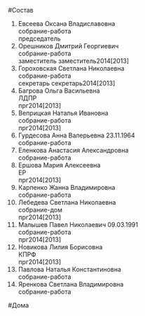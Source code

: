#Состав  
1. Евсеева Оксана Владиславовна  
    собрание-работа  
    председатель  
2. Орешников Дмитрий Георгиевич  
    собрание-работа  
    заместитель заместитель2014[2013]  
3. Гороховская Светлана Николаевна  
    собрание-работа  
    секретарь секретарь2014[2013]  
4. Багрова Ольга Васильевна  
    ЛДПР  
    прг2014[2013]  
5. Веприцкая Наталья Ивановна  
    собрание-работа  
    прг2014[2013]  
6. Гурдесова Анна Валерьевна 23.11.1964  
    собрание-работа  
7. Еленкова Анастасия Александровна  
    собрание-работа  
8. Ершова Мария Алексеевна  
    ЕР  
    прг2014[2013]  
9. Карпенко Жанна Владимировна  
    собрание-работа  
10. Лебедева Светлана Николаевна  
    собрание-дом  
    прг2014[2013]  
11. Малышев Павел Николаевич 09.03.1991  
    собрание-работа  
    прг2014[2013]  
12. Новикова Лилия Борисовна  
    КПРФ  
    прг2014[2013]  
13. Павлова Наталья Константиновна  
    собрание-работа  
14. Яренкова Светлана Владимировна  
    собрание-работа  
  
#Дома  
